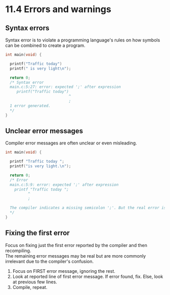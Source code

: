 # 11.4 Errors and warnings

## Syntax errors
Syntax error is to violate a programming language's rules on how symbols can be combined to create a program.   
```c
int main(void) {

  printf("Traffic today")
  printf(" is very light\n");

  return 0;
  /* Syntax error
  main.c:5:27: error: expected ';' after expression
     printf("Traffic today")
                            ^
                            ;
  1 error generated.
  */
}
```

## Unclear error messages
Compiler error messages are often unclear or even misleading.   
```c
int main(void) {

  printf "Traffic today ";
  printf("is very light.\n");

  return 0;
  /* Error
  main.c:5:9: error: expected ';' after expression
    printf "Traffic today ";
          ^
          ;

  The compiler indicates a missing semicolon ';'. But the real error is the missing parentheses.
  */
}
```

## Fixing the first error
Focus on fixing just the first error reported by the compiler and then recompiling.   
The remaining error messages may be real but are more commonly irrelevant due to the compiler's confusion.   
1. Focus on FIRST error message, ignoring the rest.
2. Look at reported line of first error message. If error found, fix. Else, look at previous few lines.
3. Compile, repeat.
